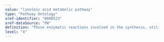 ```yaml
---
value: "linoleic acid metabolic pathway"
type: "Pathway Ontology"
xref-identifier: "0000523"
xref-dataSource: "PW"
definition: "Those enzymatic reactions involved in the synthesis, utilization or degradation of linoleic acid - an unsaturated omega-6 fatty acid. Linoleic acid is an essential fatty acid that humans and other animals cannot synthesize and must obtain from diet."
level: "4"
---
```


